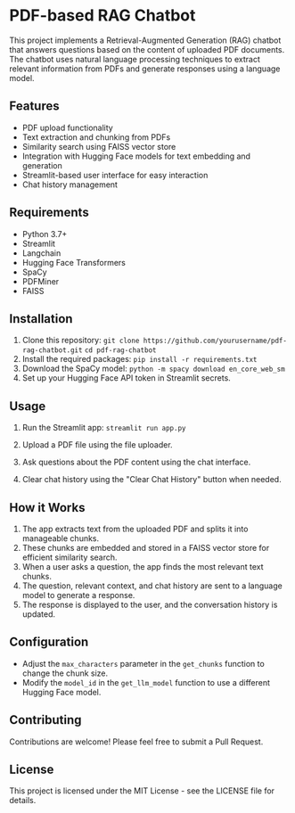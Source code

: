 # PDF-based RAG Chatbot

This project implements a Retrieval-Augmented Generation (RAG) chatbot that answers questions based on the content of uploaded PDF documents. The chatbot uses natural language processing techniques to extract relevant information from PDFs and generate responses using a language model.

## Features

- PDF upload functionality
- Text extraction and chunking from PDFs
- Similarity search using FAISS vector store
- Integration with Hugging Face models for text embedding and generation
- Streamlit-based user interface for easy interaction
- Chat history management

## Requirements

- Python 3.7+
- Streamlit
- Langchain
- Hugging Face Transformers
- SpaCy
- PDFMiner
- FAISS

## Installation

1. Clone this repository:
  `git clone https://github.com/yourusername/pdf-rag-chatbot.git`
  `cd pdf-rag-chatbot`
2. Install the required packages:
   `pip install -r requirements.txt`
3. Download the SpaCy model:
   `python -m spacy download en_core_web_sm`
4. Set up your Hugging Face API token in Streamlit secrets.

## Usage

1. Run the Streamlit app:
  `streamlit run app.py`
2. Upload a PDF file using the file uploader.

3. Ask questions about the PDF content using the chat interface.

4. Clear chat history using the "Clear Chat History" button when needed.

## How it Works

1. The app extracts text from the uploaded PDF and splits it into manageable chunks.
2. These chunks are embedded and stored in a FAISS vector store for efficient similarity search.
3. When a user asks a question, the app finds the most relevant text chunks.
4. The question, relevant context, and chat history are sent to a language model to generate a response.
5. The response is displayed to the user, and the conversation history is updated.

## Configuration

- Adjust the `max_characters` parameter in the `get_chunks` function to change the chunk size.
- Modify the `model_id` in the `get_llm_model` function to use a different Hugging Face model.

## Contributing

Contributions are welcome! Please feel free to submit a Pull Request.

## License

This project is licensed under the MIT License - see the LICENSE file for details.
